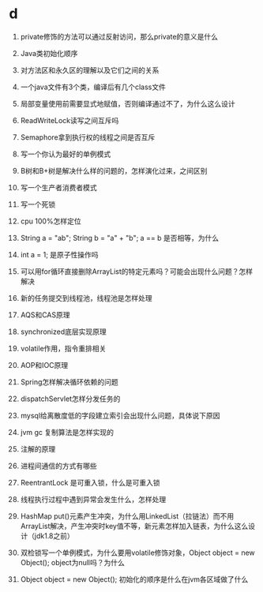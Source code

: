 # d

1. private修饰的方法可以通过反射访问，那么private的意义是什么
2. Java类初始化顺序
3. 对方法区和永久区的理解以及它们之间的关系
4. 一个java文件有3个类，编译后有几个class文件
5. 局部变量使用前需要显式地赋值，否则编译通过不了，为什么这么设计
6. ReadWriteLock读写之间互斥吗
7. Semaphore拿到执行权的线程之间是否互斥
8. 写一个你认为最好的单例模式
9. B树和B+树是解决什么样的问题的，怎样演化过来，之间区别
10. 写一个生产者消费者模式
11. 写一个死锁
12. cpu 100%怎样定位
13. String a = "ab"; String b = "a" + "b"; a == b 是否相等，为什么
14. int a = 1; 是原子性操作吗
15. 可以用for循环直接删除ArrayList的特定元素吗？可能会出现什么问题？怎样解决
16. 新的任务提交到线程池，线程池是怎样处理
17. AQS和CAS原理
18. synchronized底层实现原理
19. volatile作用，指令重排相关
20. AOP和IOC原理
21. Spring怎样解决循环依赖的问题
22. dispatchServlet怎样分发任务的
23. mysql给离散度低的字段建立索引会出现什么问题，具体说下原因



1. jvm gc 复制算法是怎样实现的
2. 注解的原理
3. 进程间通信的方式有哪些
4. ReentrantLock 是可重入锁，什么是可重入锁
5. 线程执行过程中遇到异常会发生什么，怎样处理
6. HashMap
   put()元素产生冲突，为什么用LinkedList（拉链法）而不用ArrayList解决，产生冲突时key值不等，新元素怎样加入链表，为什么这么设计（jdk1.8之前）
7. 双检锁写一个单例模式，为什么要用volatile修饰对象，Object object = new Object();
   object为null吗？为什么
8. Object object = new Object(); 初始化的顺序是什么在jvm各区域做了什么